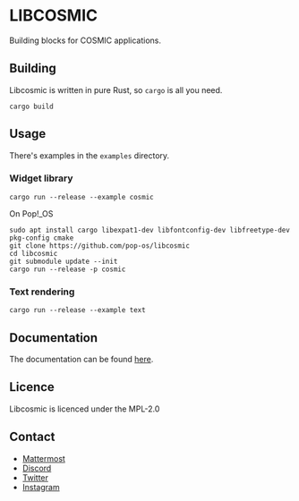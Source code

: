 # LIBCOSMIC

Building blocks for COSMIC applications.

## Building
Libcosmic is written in pure Rust, so `cargo` is all you need.

```shell
cargo build
```

## Usage
There's examples in the `examples` directory.

### Widget library
```shell
cargo run --release --example cosmic
```

On Pop!_OS
```shell
sudo apt install cargo libexpat1-dev libfontconfig-dev libfreetype-dev pkg-config cmake
git clone https://github.com/pop-os/libcosmic
cd libcosmic
git submodule update --init
cargo run --release -p cosmic
```

### Text rendering
```shell
cargo run --release --example text
```

## Documentation
The documentation can be found [here](https://pop-os.github.io/docs/).

## Licence
Libcosmic is licenced under the MPL-2.0

## Contact
- [Mattermost](https://chat.pop-os.org/)
- [Discord](https://chat.pop-os.org/)
- [Twitter](https://twitter.com/pop_os_official)
- [Instagram](https://www.instagram.com/pop_os_official/)
